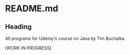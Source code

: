 # README.md

## Heading 
All programs for Udemy's course on Java by Tim Buchalka

[WORK IN PROGRESS]
